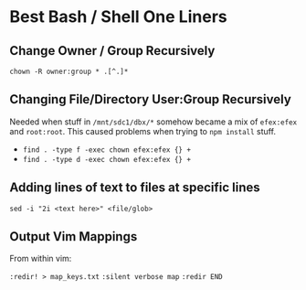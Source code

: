 # Best Bash / Shell One Liners

## Change Owner / Group Recursively

`chown -R owner:group * .[^.]*`

## Changing File/Directory User:Group Recursively

Needed when stuff in `/mnt/sdc1/dbx/*` somehow became a mix of `efex:efex` and `root:root`. This caused problems when trying to `npm install` stuff.

- `find . -type f -exec chown efex:efex {} +`
- `find . -type d -exec chown efex:efex {} +`

## Adding lines of text to files at specific lines

`sed -i "2i <text here>" <file/glob>`

## Output Vim Mappings

From within vim:

`:redir! > map_keys.txt`
`:silent verbose map`
`:redir END`

